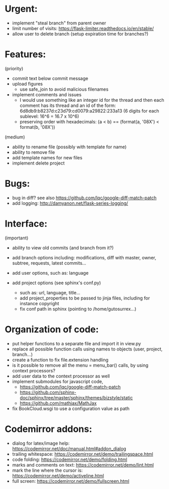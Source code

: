 # Urgent:

  - implement "steal branch" from parent owner
  - limit number of visits: https://flask-limiter.readthedocs.io/en/stable/
  - allow user to delete branch (setup expiration time for branches?)

# Features:

  (priority)
  - commit text below commit message
  - upload figures
    - use safe_join to avoid malicious filenames
  - implement comments and issues
    - I would use something like an integer id for the thread and then
      each comment has its thread and an id of the form:
      6d8db9:b8237d:c23d79:cd0079:a29822:233a13
      (6 digits for each sublevel: 16^6 = 16.7 x 10^6)
    - preserving order with hexadecimals:
      (a < b) == (format(a, '08X') < format(b, '08X'))

  (medium)
  - ability to rename file (possibly with template for name)
  - ability to remove file
  - add template names for new files
  - implement delete project

# Bugs:

  - bug in diff? see also https://github.com/lqc/google-diff-match-patch
  - add logging: http://damyanon.net/flask-series-logging/

# Interface:

  (important)
  - ability to view old commits (and branch from it?)
  - add branch options including:
    modifications, diff with master, owner, subtree, requests, latest commits...

  - add user options, such as: language
  - add project options  (see sphinx's conf.py)
    - such as: url, language, title...
    - add project_properties to be passed to jinja files, including for instance copyright
    - fix conf path in sphinx (pointing to /home/gutosurrex...)

# Organization of code:

  - put helper functions to a separate file and import it in view.py
  - replace all possible function calls using names to objects (user, project, branch...)
  - create a function to fix file.extension handling
  - is it possible to remove all the menu = menu_bar() calls, by using context processors?
  - add user data to the context processor as well
  - implement submodules for javascript code,
    - https://github.com/lqc/google-diff-match-patch
    - https://github.com/sphinx-doc/sphinx/tree/master/sphinx/themes/bizstyle/static
    - https://github.com/mathjax/MathJax
  - fix BookCloud.wsgi to use a configuration value as path

# Codemirror addons:

  - dialog for latex/image help: https://codemirror.net/doc/manual.html#addon_dialog
  - trailing whitespace: https://codemirror.net/demo/trailingspace.html
  - code folding: https://codemirror.net/demo/folding.html
  - marks and comments on text: https://codemirror.net/demo/lint.html
  - mark the line where the cursor is: https://codemirror.net/demo/activeline.html
  - full screen: https://codemirror.net/demo/fullscreen.html



